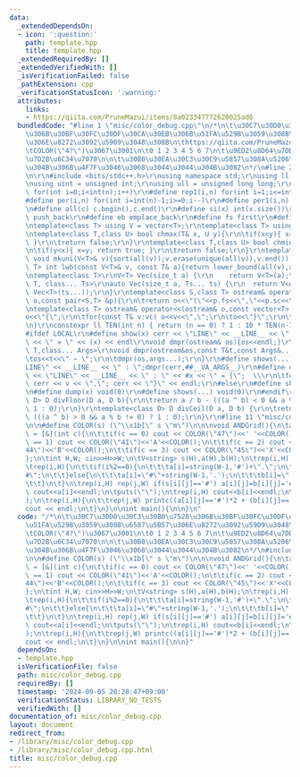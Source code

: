 ```yaml
---
data:
  _extendedDependsOn:
  - icon: ':question:'
    path: template.hpp
    title: template.hpp
  _extendedRequiredBy: []
  _extendedVerifiedWith: []
  _isVerificationFailed: false
  _pathExtension: cpp
  _verificationStatusIcon: ':warning:'
  attributes:
    links:
    - https://qiita.com/PruneMazui/items/8a023347772620025ad6
  bundledCode: "#line 1 \"misc/color_debug.cpp\"\n/*\n\t\u30C7\u30D0\u30C3\u30B0\u7528\
    \u306B\u30BF\u30FC\u30DF\u30CA\u30EB\u306B\u51FA\u529B\u3059\u308B\u6587\u5B57\
    \u306E\u8272\u3092\u5909\u3048\u308B\n\thttps://qiita.com/PruneMazui/items/8a023347772620025ad6\n\
    \tCOLOR(\"4?\")\u3067\u3001\n\t0 1 2 3 4 5 6 7\n\t\u9ED2\u8D64\u7DD1\u9EC3\u9752\
    \u7D2B\u6C34\u7070\n\n\t\u30B0\u30EA\u30C3\u30C9\u5857\u308A\u5206\u3051\u3068\
    \u304B\u306B\u4F7F\u3046\u3068\u3044\u3044\u304B\u3082\n*/\n#line 2 \"template.hpp\"\
    \n\r\n#include <bits/stdc++.h>\r\nusing namespace std;\r\nusing ll = long long;\r\
    \nusing uint = unsigned int;\r\nusing ull = unsigned long long;\r\n#define rep(i,n)\
    \ for(int i=0;i<int(n);i++)\r\n#define rep1(i,n) for(int i=1;i<=int(n);i++)\r\n\
    #define per(i,n) for(int i=int(n)-1;i>=0;i--)\r\n#define per1(i,n) for(int i=int(n);i>0;i--)\r\
    \n#define all(c) c.begin(),c.end()\r\n#define si(x) int(x.size())\r\n#define pb\
    \ push_back\r\n#define eb emplace_back\r\n#define fs first\r\n#define sc second\r\
    \ntemplate<class T> using V = vector<T>;\r\ntemplate<class T> using VV = vector<vector<T>>;\r\
    \ntemplate<class T,class U> bool chmax(T& x, U y){\r\n\tif(x<y){ x=y; return true;\
    \ }\r\n\treturn false;\r\n}\r\ntemplate<class T,class U> bool chmin(T& x, U y){\r\
    \n\tif(y<x){ x=y; return true; }\r\n\treturn false;\r\n}\r\ntemplate<class T>\
    \ void mkuni(V<T>& v){sort(all(v));v.erase(unique(all(v)),v.end());}\r\ntemplate<class\
    \ T> int lwb(const V<T>& v, const T& a){return lower_bound(all(v),a) - v.begin();}\r\
    \ntemplate<class T>\r\nV<T> Vec(size_t a) {\r\n    return V<T>(a);\r\n}\r\ntemplate<class\
    \ T, class... Ts>\r\nauto Vec(size_t a, Ts... ts) {\r\n  return V<decltype(Vec<T>(ts...))>(a,\
    \ Vec<T>(ts...));\r\n}\r\ntemplate<class S,class T> ostream& operator<<(ostream&\
    \ o,const pair<S,T> &p){\r\n\treturn o<<\"(\"<<p.fs<<\",\"<<p.sc<<\")\";\r\n}\r\
    \ntemplate<class T> ostream& operator<<(ostream& o,const vector<T> &vc){\r\n\t\
    o<<\"{\";\r\n\tfor(const T& v:vc) o<<v<<\",\";\r\n\to<<\"}\";\r\n\treturn o;\r\
    \n}\r\nconstexpr ll TEN(int n) { return (n == 0) ? 1 : 10 * TEN(n-1); }\r\n\r\n\
    #ifdef LOCAL\r\n#define show(x) cerr << \"LINE\" << __LINE__ << \" : \" << #x\
    \ << \" = \" << (x) << endl\r\nvoid dmpr(ostream& os){os<<endl;}\r\ntemplate<class\
    \ T,class... Args>\r\nvoid dmpr(ostream&os,const T&t,const Args&... args){\r\n\
    \tos<<t<<\" ~ \";\r\n\tdmpr(os,args...);\r\n}\r\n#define shows(...) cerr << \"\
    LINE\" << __LINE__ << \" : \";dmpr(cerr,##__VA_ARGS__)\r\n#define dump(x) cerr\
    \ << \"LINE\" << __LINE__ << \" : \" << #x << \" = {\";  \\\r\n\tfor(auto v: x)\
    \ cerr << v << \",\"; cerr << \"}\" << endl;\r\n#else\r\n#define show(x) void(0)\r\
    \n#define dump(x) void(0)\r\n#define shows(...) void(0)\r\n#endif\r\n\r\ntemplate<class\
    \ D> D divFloor(D a, D b){\r\n\treturn a / b - (((a ^ b) < 0 && a % b != 0) ?\
    \ 1 : 0);\r\n}\r\ntemplate<class D> D divCeil(D a, D b) {\r\n\treturn a / b +\
    \ (((a ^ b) > 0 && a % b != 0) ? 1 : 0);\r\n}\r\n#line 11 \"misc/color_debug.cpp\"\
    \n\n#define COLOR(s) (\"\\x1b[\" s \"m\")\n\n\nvoid ANDGrid(){\n\tauto printc\
    \ = [&](int c){\n\t\tif(c == 0) cout << COLOR(\"47\")<<' '<<COLOR();\n\t\tif(c\
    \ == 1) cout << COLOR(\"41\")<<'A'<<COLOR();\n\t\tif(c == 2) cout << COLOR(\"\
    44\")<<'B'<<COLOR();\n\t\tif(c == 3) cout << COLOR(\"45\")<<'X'<<COLOR();\n\t\
    };\n\tint H,W; cin>>H>>W;\n\tV<string> s(H),a(H),b(H);\n\trep(i,H) cin>>s[i];\n\
    \trep(i,H){\n\t\tif(i%2==0){\n\t\t\ta[i]=string(W-1,'#')+\".\";\n\t\t\tb[i]=string(W-1,'.')+\"\
    #\";\n\t\t}else{\n\t\t\ta[i]=\"#\"+string(W-1,'.');\n\t\t\tb[i]=\".\"+string(W-1,'#');\n\
    \t\t}\n\t}\n\trep(i,H) rep(j,W) if(s[i][j]=='#') a[i][j]=b[i][j]='#';\n\trep(i,H)\
    \ cout<<a[i]<<endl;\n\tputs(\"\");\n\trep(i,H) cout<<b[i]<<endl;\n\tputs(\"\"\
    );\n\trep(i,H){\n\t\trep(j,W) printc((a[i][j]=='#')*2 + (b[i][j]=='#'));\n\t\t\
    cout << endl;\n\t}\n}\n\nint main(){\n\n}\n"
  code: "/*\n\t\u30C7\u30D0\u30C3\u30B0\u7528\u306B\u30BF\u30FC\u30DF\u30CA\u30EB\u306B\
    \u51FA\u529B\u3059\u308B\u6587\u5B57\u306E\u8272\u3092\u5909\u3048\u308B\n\thttps://qiita.com/PruneMazui/items/8a023347772620025ad6\n\
    \tCOLOR(\"4?\")\u3067\u3001\n\t0 1 2 3 4 5 6 7\n\t\u9ED2\u8D64\u7DD1\u9EC3\u9752\
    \u7D2B\u6C34\u7070\n\n\t\u30B0\u30EA\u30C3\u30C9\u5857\u308A\u5206\u3051\u3068\
    \u304B\u306B\u4F7F\u3046\u3068\u3044\u3044\u304B\u3082\n*/\n#include \"../template.hpp\"\
    \n\n#define COLOR(s) (\"\\x1b[\" s \"m\")\n\n\nvoid ANDGrid(){\n\tauto printc\
    \ = [&](int c){\n\t\tif(c == 0) cout << COLOR(\"47\")<<' '<<COLOR();\n\t\tif(c\
    \ == 1) cout << COLOR(\"41\")<<'A'<<COLOR();\n\t\tif(c == 2) cout << COLOR(\"\
    44\")<<'B'<<COLOR();\n\t\tif(c == 3) cout << COLOR(\"45\")<<'X'<<COLOR();\n\t\
    };\n\tint H,W; cin>>H>>W;\n\tV<string> s(H),a(H),b(H);\n\trep(i,H) cin>>s[i];\n\
    \trep(i,H){\n\t\tif(i%2==0){\n\t\t\ta[i]=string(W-1,'#')+\".\";\n\t\t\tb[i]=string(W-1,'.')+\"\
    #\";\n\t\t}else{\n\t\t\ta[i]=\"#\"+string(W-1,'.');\n\t\t\tb[i]=\".\"+string(W-1,'#');\n\
    \t\t}\n\t}\n\trep(i,H) rep(j,W) if(s[i][j]=='#') a[i][j]=b[i][j]='#';\n\trep(i,H)\
    \ cout<<a[i]<<endl;\n\tputs(\"\");\n\trep(i,H) cout<<b[i]<<endl;\n\tputs(\"\"\
    );\n\trep(i,H){\n\t\trep(j,W) printc((a[i][j]=='#')*2 + (b[i][j]=='#'));\n\t\t\
    cout << endl;\n\t}\n}\n\nint main(){\n\n}"
  dependsOn:
  - template.hpp
  isVerificationFile: false
  path: misc/color_debug.cpp
  requiredBy: []
  timestamp: '2024-09-05 20:28:47+09:00'
  verificationStatus: LIBRARY_NO_TESTS
  verifiedWith: []
documentation_of: misc/color_debug.cpp
layout: document
redirect_from:
- /library/misc/color_debug.cpp
- /library/misc/color_debug.cpp.html
title: misc/color_debug.cpp
---
```

